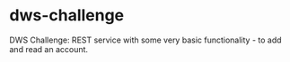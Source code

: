 # dws-challenge
DWS Challenge: REST service with some very basic functionality - to add and read an account.






